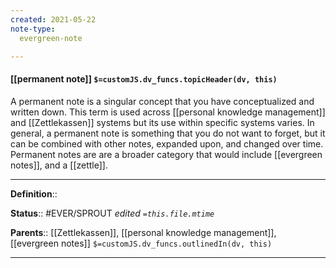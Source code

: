 ```yaml
---
created: 2021-05-22
note-type: 
  evergreen-note

---
```


#### [[permanent note]] `$=customJS.dv_funcs.topicHeader(dv, this)`

A permanent note is a singular concept that you have conceptualized and written down. This term is used across [[personal knowledge management]] and [[Zettlekassen]] systems but its use within specific systems varies. In general, a permanent note is something that you do not want to forget, but it can be combined with other notes, expanded upon, and changed over time. Permanent notes are are a broader category that would include [[evergreen notes]], and a [[zettle]]. 


---

**Definition**::

**Status**:: #EVER/SPROUT 
*edited `=this.file.mtime`*

**Parents**:: [[Zettlekassen]], [[personal knowledge management]], [[evergreen notes]] 
`$=customJS.dv_funcs.outlinedIn(dv, this)`

---

